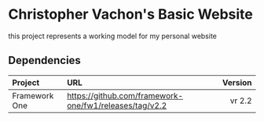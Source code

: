 Christopher Vachon's Basic Website
==================================
this project represents a working model for my personal website

Dependencies
------------
| Project       | URL                                                      | Version |
|:--------------|:---------------------------------------------------------|--------:|
| Framework One | https://github.com/framework-one/fw1/releases/tag/v2.2   | vr 2.2  |
